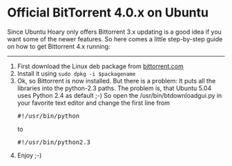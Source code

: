 # Official BitTorrent 4.0.x on Ubuntu

Since Ubuntu Hoary only offers Bittorrent 3.x updating is a good idea if you want some of the newer features. So here comes a little step-by-step guide on how to get Bittorrent 4.x running:

-------------------------------



<ol>

<li>First download the Linux deb package from <a href="http://www.bittorrent.com/">bittorrent.com</a></li>

<li>Install it using <code>sudo dpkg -i $packagename</code></li>

<li>Ok, so Bittorrent is now installed. But there is a problem: It puts all the libraries into the python-2.3 paths. The problem is, that Ubuntu 5.04 uses Python 2.4 as default ;-) So open the /usr/bin/btdownloadgui.py in your favorite text editor and change the first line from

<pre class="code">#!/usr/bin/python</pre>

to

<pre class="code">#!/usr/bin/python2.3</pre></li>

<li>Enjoy ;-)</li>

</ol>